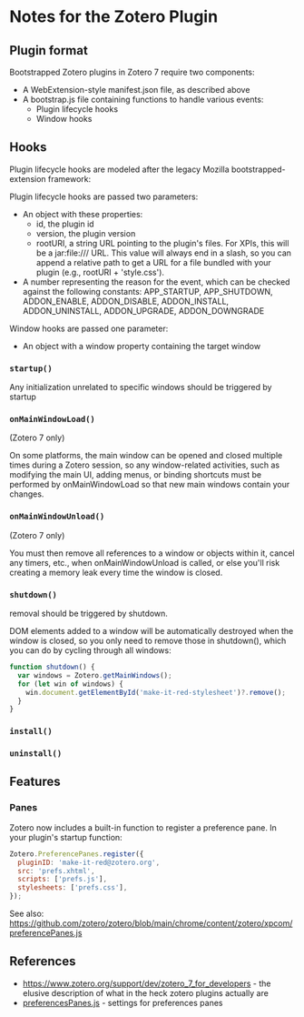 # Notes for the Zotero Plugin

## Plugin format

Bootstrapped Zotero plugins in Zotero 7 require two components:

- A WebExtension-style manifest.json file, as described above
- A bootstrap.js file containing functions to handle various events:
  - Plugin lifecycle hooks
  - Window hooks

## Hooks

Plugin lifecycle hooks are modeled after the legacy Mozilla bootstrapped-extension framework:

Plugin lifecycle hooks are passed two parameters:

- An object with these properties:
  - id, the plugin id
  - version, the plugin version
  - rootURI, a string URL pointing to the plugin's files. For XPIs, this will be a jar:file:/// URL. This value will always end in a slash, so you can append a relative path to get a URL for a file bundled with your plugin (e.g., rootURI + 'style.css').
- A number representing the reason for the event, which can be checked against the following constants: APP_STARTUP, APP_SHUTDOWN, ADDON_ENABLE, ADDON_DISABLE, ADDON_INSTALL, ADDON_UNINSTALL, ADDON_UPGRADE, ADDON_DOWNGRADE

Window hooks are passed one parameter:

- An object with a window property containing the target window

### `startup()`

Any initialization unrelated to specific windows should be triggered by startup

### `onMainWindowLoad()`

(Zotero 7 only)

On some platforms, the main window can be opened and closed multiple times during a Zotero session, so any window-related activities, such as modifying the main UI, adding menus, or binding shortcuts must be performed by onMainWindowLoad so that new main windows contain your changes.

### `onMainWindowUnload()`

(Zotero 7 only)

You must then remove all references to a window or objects within it, cancel any timers, etc., when onMainWindowUnload is called, or else you'll risk creating a memory leak every time the window is closed.

### `shutdown()`

removal should be triggered by shutdown.

DOM elements added to a window will be automatically destroyed when the window is closed, so you only need to remove those in shutdown(), which you can do by cycling through all windows:

```js
function shutdown() {
  var windows = Zotero.getMainWindows();
  for (let win of windows) {
    win.document.getElementById('make-it-red-stylesheet')?.remove();
  }
}
```

### `install()`

### `uninstall()`

## Features

### Panes

Zotero now includes a built-in function to register a preference pane. In your plugin's startup function:

```js
Zotero.PreferencePanes.register({
  pluginID: 'make-it-red@zotero.org',
  src: 'prefs.xhtml',
  scripts: ['prefs.js'],
  stylesheets: ['prefs.css'],
});
```

See also: https://github.com/zotero/zotero/blob/main/chrome/content/zotero/xpcom/preferencePanes.js

## References
- https://www.zotero.org/support/dev/zotero_7_for_developers - the elusive description of what in the heck zotero plugins actually are
- [preferencesPanes.js](https://github.com/zotero/zotero/blob/main/chrome/content/zotero/xpcom/preferencePanes.js) - settings for preferences panes
